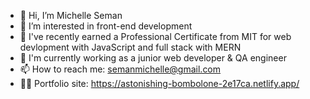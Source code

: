 - 👋 Hi, I’m Michelle Seman
- 👀 I’m interested in front-end development
- 🌱 I've recently earned a Professional Certificate from MIT for web devlopment with JavaScript and full stack with MERN
- 🌸 I'm currently working as a junior web developer & QA engineer
- 📫 How to reach me: semanmichelle@gmail.com
- 👩‍💻 Portfolio site: https://astonishing-bombolone-2e17ca.netlify.app/

<!---
MichSeman/MichSeman is a ✨ special ✨ repository because its `README.md` (this file) appears on your GitHub profile.
You can click the Preview link to take a look at your changes.
--->
